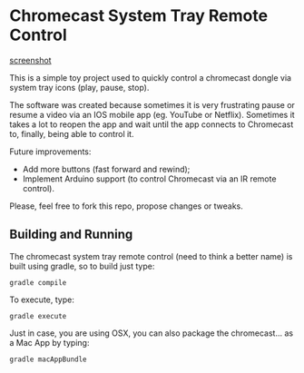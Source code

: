 # Chromecast System Tray Remote Control

[screenshot](https://github.com/brunogamacatao/chromecast_remote/blob/master/screenshots/shot.png?raw=true)

This is a simple toy project used to quickly control a chromecast dongle via system tray icons (play, pause, stop).

The software was created because sometimes it is very frustrating pause or resume a video via an IOS mobile app (eg. YouTube or Netflix). Sometimes it takes a lot to reopen the app and wait until the app connects to Chromecast to, finally, being able to control it.

Future improvements:
- Add more buttons (fast forward and rewind);
- Implement Arduino support (to control Chromecast via an IR remote control).

Please, feel free to fork this repo, propose changes or tweaks.

## Building and Running

The chromecast system tray remote control (need to think a better name) is built using gradle, so to build just type:

`gradle compile`

To execute, type:

`gradle execute`

Just in case, you are using OSX, you can also package the chromecast... as a Mac App by typing:

`gradle macAppBundle` 
